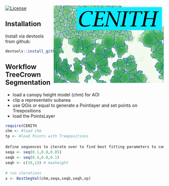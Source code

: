 [![License](https://img.shields.io/badge/license-GPL%20%28%3E=%203%29-lightgrey.svg?style=flat)](http://www.gnu.org/licenses/gpl-3.0.html)
<img align="right" src="cenith.png" alt="drawing" width="350">


## Installation
Install via devtools from github:

``` r
devtools::install_github("SchoenbergA/CENITH")
```

## Workflow TreeCrown Segmentation

- load a canopy height model (chm) for AOI
- clip a representativ subarea
- use QGis or equal to generate a Pointlayer and set points on Treepositions
- load the PointsLayer 

``` r
require(CENITH
chm <- #load chm
tp <- #load Points with Treepositions 

define sequences to iterate over to find best fitting parameters to compute Crownareas
seqa <- seq(0.1,0.8,0.05)
seqb <- seq(0.4,0.8,0.1)
seqh <- c(10,13) # maxheight

# run iterations
x <- BestSegVal(chm,seqa,seqb,seqh,vp)
```

